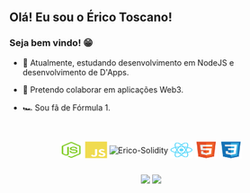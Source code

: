 ## Olá! Eu sou o Érico Toscano!

### Seja bem vindo! 😁

- 🌱 Atualmente, estudando desenvolvimento em NodeJS e desenvolvimento de D'Apps.
- 🤝 Pretendo colaborar em aplicações Web3.
- 🏎️ Sou fã de Fórmula 1.
  
  ##
  
<div style="display: inline_block" align="center"><br>
  <img align="center" alt="Erico-NodeJS" height="30" width="40" src="https://raw.githubusercontent.com/devicons/devicon/master/icons/nodejs/nodejs-original.svg">
  <img align="center" alt="Erico-Js" height="30" width="40" src="https://raw.githubusercontent.com/devicons/devicon/master/icons/javascript/javascript-plain.svg">
  <img align="center" alt="Erico-Solidity" height="30" width="40"src="https://cdn.jsdelivr.net/gh/devicons/devicon/icons/solidity/solidity-plain.svg">
  <img align="center" alt="Erico-React" height="30" width="40" src="https://github.com/devicons/devicon/blob/master/icons/react/react-original.svg">
  <img align="center" alt="Erico-HTML" height="30" width="40" src="https://raw.githubusercontent.com/devicons/devicon/master/icons/html5/html5-original.svg">
  <img align="center" alt="Erico-CSS" height="30" width="40" src="https://raw.githubusercontent.com/devicons/devicon/master/icons/css3/css3-original.svg">
</div>
  
  ##

<div align="center"> 
  <a href = "mailto:dev.ericotoscano@hgmail.com"><img src="https://img.shields.io/badge/Gmail-D14836?style=for-the-badge&logo=gmail&logoColor=white" target="_blank"></a>
  <a href="www.linkedin.com/in/%C3%A9rico-toscano-de-oliveira-0338b1208" target="_blank"><img src="https://img.shields.io/badge/-LinkedIn-%230077B5?style=for-the-badge&logo=linkedin&logoColor=white" target="_blank"></a>
</div>
